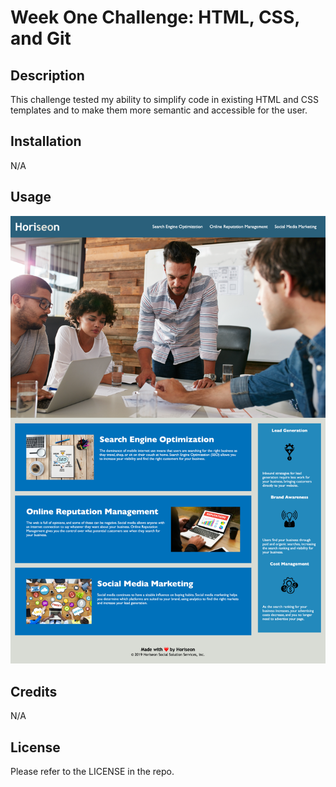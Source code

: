 # Week One Challenge: HTML, CSS, and Git

## Description

This challenge tested my ability to simplify code in existing HTML and CSS templates and to make them more semantic and accessible for the user. 

## Installation

N/A

## Usage

![Horiseon website screenshot](./Develop/assets/images/horiseon_screenshot.png)

## Credits

N/A

## License

Please refer to the LICENSE in the repo.

